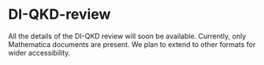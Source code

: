 # DI-QKD-review
All the details of the DI-QKD review will soon be available.
Currently, only Mathematica documents are present. We plan to extend to other formats for wider accessibility.

